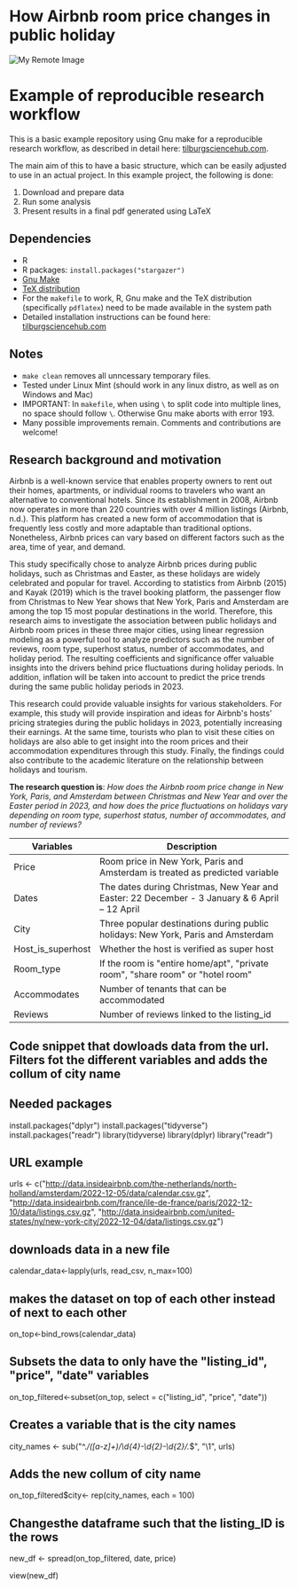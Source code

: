 # How Airbnb room price changes in public holiday

![My Remote Image](https://encrypted-tbn0.gstatic.com/images?q=tbn:ANd9GcTo7u0qTQbKIflvaXHLq2804eC3kHtveadKCQ&usqp=CAU)
# Example of reproducible research workflow 

This is a basic example repository using Gnu make for a reproducible research workflow, as described in detail here: [tilburgsciencehub.com](http://tilburgsciencehub.com/). 

The main aim of this to have a basic structure, which can be easily adjusted to use in an actual project.  In this example project, the following is done: 
1. Download and prepare data
2. Run some analysis
3. Present results in a final pdf generated using LaTeX

## Dependencies
- R 
- R packages: `install.packages("stargazer")`
- [Gnu Make](https://tilburgsciencehub.com/get/make) 
- [TeX distribution](https://tilburgsciencehub.com/get/latex/?utm_campaign=referral-short)
- For the `makefile` to work, R, Gnu make and the TeX distribution (specifically `pdflatex`) need to be made available in the system path 
- Detailed installation instructions can be found here: [tilburgsciencehub.com](http://tilburgsciencehub.com/)


## Notes
- `make clean` removes all unncessary temporary files. 
- Tested under Linux Mint (should work in any linux distro, as well as on Windows and Mac) 
- IMPORTANT: In `makefile`, when using `\` to split code into multiple lines, no space should follow `\`. Otherwise Gnu make aborts with error 193. 
- Many possible improvements remain. Comments and contributions are welcome!

## Research background and motivation
Airbnb is a well-known service that enables property owners to rent out their homes, apartments, or individual rooms to travelers who want an alternative to conventional hotels. Since its establishment in 2008, Airbnb now operates in more than 220 countries with over 4 million listings (Airbnb, n.d.). This platform has created a new form of accommodation that is frequently less costly and more adaptable than traditional options. Nonetheless, Airbnb prices can vary based on different factors such as the area, time of year, and demand. 

This study specifically chose to analyze Airbnb prices during public holidays, such as Christmas and Easter, as these holidays are widely celebrated and popular for travel. According to statistics from Airbnb (2015) and Kayak (2019) which is the travel booking platform, the passenger flow from Christmas to New Year shows that New York, Paris and Amsterdam are among the top 15 most popular destinations in the world. Therefore, this research aims to investigate the association between public holidays and Airbnb room prices in these three major cities, using linear regression modeling as a powerful tool to analyze predictors such as the number of reviews, room type, superhost status, number of accommodates, and holiday period. The resulting coefficients and significance offer valuable insights into the drivers behind price fluctuations during holiday periods. In addition, inflation will be taken into account to predict the price trends during the same public holiday periods in 2023.

This research could provide valuable insights for various stakeholders. For example, this study will provide inspiration and ideas for Airbnb's hosts’ pricing strategies during the public holidays in 2023, potentially increasing their earnings. At the same time, tourists who plan to visit these cities on holidays are also able to get insight into the room prices and their accommodation expenditures through this study. Finally, the findings could also contribute to the academic literature on the relationship between holidays and tourism.

**The research question is**: 
*How does the Airbnb room price change in New York, Paris, and Amsterdam between Christmas and New Year and over the Easter period in 2023, and how does the price fluctuations on holidays vary depending on room type, superhost status, number of accommodates, and number of reviews?*


| Variables         | Description   |
| -------------     | ------------- |
| Price             | Room price in New York, Paris and Amsterdam is treated as predicted variable |
| Dates             | The dates during Christmas, New Year and Easter: 22 December - 3 January & 6 April – 12 April |
| City              | Three popular destinations during public holidays: New York, Paris and Amsterdam  |
| Host_is_superhost | Whether the host is verified as super host|
| Room_type         | If the room is "entire home/apt", "private room", "share room" or "hotel room" |
| Accommodates      | Number of tenants that can be accommodated |
| Reviews           | Number of reviews linked to the listing_id |



## Code snippet that dowloads data from the url. Filters fot the different variables and adds the collum of city name

## Needed packages
install.packages("dplyr")
install.packages("tidyverse")
install.packages("readr")
library(tidyverse)
library(dplyr)
library("readr")

## URL example
urls <- c("http://data.insideairbnb.com/the-netherlands/north-holland/amsterdam/2022-12-05/data/calendar.csv.gz", "http://data.insideairbnb.com/france/ile-de-france/paris/2022-12-10/data/listings.csv.gz", "http://data.insideairbnb.com/united-states/ny/new-york-city/2022-12-04/data/listings.csv.gz")

## downloads data in a new file

calendar_data<-lapply(urls, read_csv, n_max=100)

## makes the dataset on top of each other instead of next to each other
on_top<-bind_rows(calendar_data)

## Subsets the data to only have the "listing_id", "price", "date" variables
on_top_filtered<-subset(on_top, select = c("listing_id", "price", "date"))

## Creates a variable that is the city names
city_names <- sub("^.*/([a-z]+)/\\d{4}-\\d{2}-\\d{2}/.*$", "\\1", urls)

## Adds the new collum of city name
on_top_filtered$city<- rep(city_names, each = 100)

## Changesthe dataframe such that the listing_ID is the rows
new_df <- spread(on_top_filtered, date, price)


view(new_df)

